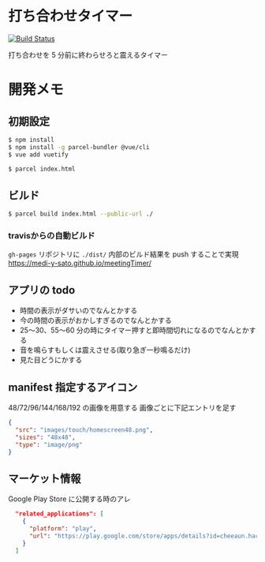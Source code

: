 # 打ち合わせタイマー

[![Build Status](https://travis-ci.org/medi-y-sato/meetingTimer.svg?branch=master)](https://travis-ci.org/medi-y-sato/meetingTimer)

打ち合わせを 5 分前に終わらせろと震えるタイマー

# 開発メモ

## 初期設定

```sh
$ npm install
$ npm install -g parcel-bundler @vue/cli
$ vue add vuetify
```

```sh
$ parcel index.html
```

## ビルド

```sh
$ parcel build index.html --public-url ./
```

### travisからの自動ビルド

`gh-pages` リポジトリに `./dist/` 内部のビルド結果を push することで実現
https://medi-y-sato.github.io/meetingTimer/

## アプリの todo

- 時間の表示がダサいのでなんとかする
- 今の時間の表示がおかしすぎるのでなんとかする
- 25〜30、55〜60 分の時にタイマー押すと即時間切れになるのでなんとかする
- 音を鳴らすもしくは震えさせる(取り急ぎ一秒鳴るだけ)
- 見た目どうにかする

## manifest 指定するアイコン

48/72/96/144/168/192 の画像を用意する
画像ごとに下記エントリを足す

```json
{
  "src": "images/touch/homescreen48.png",
  "sizes": "48x48",
  "type": "image/png"
}
```

## マーケット情報

Google Play Store に公開する時のアレ

```json
  "related_applications": [
    {
      "platform": "play",
      "url": "https://play.google.com/store/apps/details?id=cheeaun.hackerweb"
    }
  ]
```
